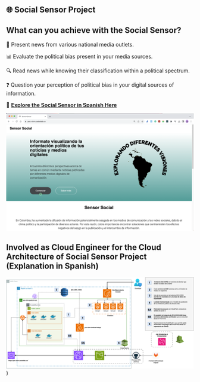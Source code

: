 ## 🌐 Social Sensor Project

## What can you achieve with the Social Sensor?

📰 Present news from various national media outlets.

📊 Evaluate the political bias present in your media sources.

🔍 Read news while knowing their classification within a political spectrum.

❓ Question your perception of political bias in your digital sources of information.

🔗 **[Explore the Social Sensor in Spanish Here](https://poc-obm.caobalab.co/)**

![Social_sensor_png](./docs/readme/Social_sensor_png.png)

## Involved as Cloud Engineer for the Cloud Architecture of Social Sensor Project (Explanation in Spanish)

![Architecture](./docs/readme/Architecture-POC-OBM-POC-OBM-Final-JORGE-V1.drawio.png))
